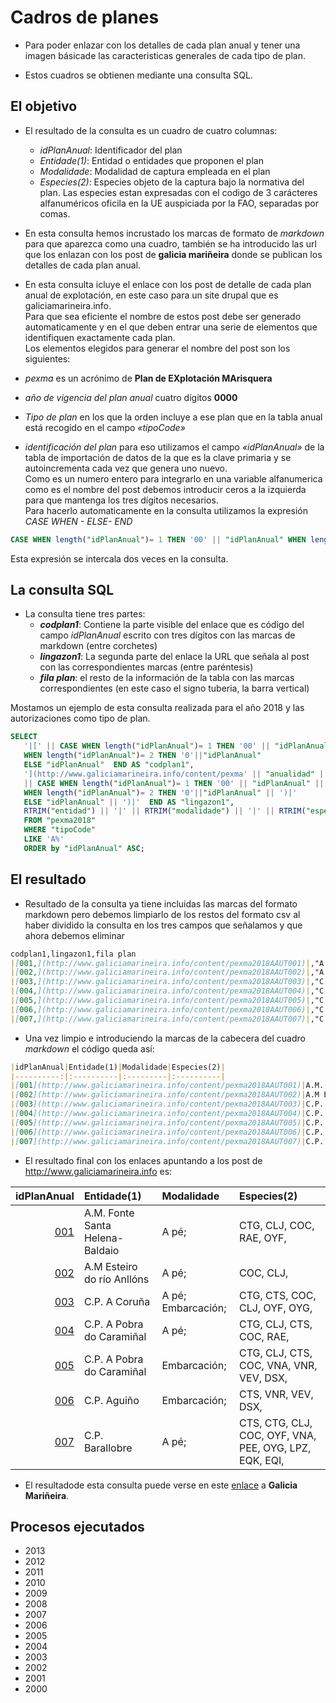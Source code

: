 # Cadros de planes

* Para poder enlazar con los detalles de cada plan anual y tener una imagen básicade las caracteristicas generales de cada tipo de plan.

* Estos cuadros se obtienen mediante una consulta SQL.

## El objetivo

* El resultado de la consulta es un cuadro de cuatro columnas:
  * _idPlanAnual_: Identificador del plan
  * _Entidade(1)_: Entidad o entidades que proponen el plan
  * _Modalidade_: Modalidad de captura empleada en el plan
  * _Especies(2)_: Especies objeto de la captura bajo la normativa del plan. Las especies estan expresadas con el codigo de 3 carácteres alfanuméricos oficila en la UE auspiciada por la FAO, separadas por comas. 

* En esta consulta hemos incrustado los marcas de formato de _markdown_ para que aparezca como una cuadro, también se ha introducido las url que los enlazan con los post de __galicia mariñeira__ donde se publican los detalles de cada plan anual.

* En esta consulta icluye el enlace con los post de detalle de cada plan anual de explotación, en este caso para un site drupal que es galiciamarineira.info.  
Para que sea eficiente el nombre de estos post debe ser generado automaticamente y en el que deben entrar una serie de elementos que identifiquen exactamente cada plan.  
Los elementos elegidos para generar el nombre del post son los siguientes:
 * _pexma_ es un acrónimo de __Plan de EXplotación MArisquera__
 * _año de vigencia del plan anual_ cuatro dígitos __0000__
 * _Tipo de plan_ en los que la orden incluye a ese plan que en la tabla anual está recogido en el campo _«tipoCode»_
 * _identificación del plan_ para eso utilizamos el campo _«idPlanAnual»_ de la tabla de importación de datos de la que es la clave primaria y se autoincrementa cada vez que genera uno nuevo.  
 Como es un numero entero para integrarlo en una variable alfanumerica como es el nombre del post debemos introducir ceros a la izquierda para que mantenga los tres dígitos necesarios.  
 Para hacerlo automaticamente en la consulta utilizamos la expresión _CASE WHEN - ELSE- END_  
 ```sql
 CASE WHEN length("idPlanAnual")= 1 THEN '00' || "idPlanAnual" WHEN length("idPlanAnual")= 2 THEN '0'||"idPlanAnual" ELSE "idPlanAnual
 ```  
 Esta expresión se intercala dos veces en la consulta.

## La consulta SQL
 
* La consulta tiene tres partes:
  * ___codplan1___: Contiene la parte visible del enlace que es código del campo _idPlanAnual_ escrito con tres dígitos con las marcas de markdown (entre corchetes)
  * ___lingazon1___: La segunda parte del enlace la URL que señala al post con las correspondientes marcas (entre paréntesis)
  * ___fila plan___: el resto de la información de la tabla con las marcas correspondientes (en este caso el signo tuberia, la barra vertical)

Mostamos un ejemplo de esta consulta realizada para el año 2018 y las autorizaciones como tipo de plan.

```sql
SELECT 
   '|[' || CASE WHEN length("idPlanAnual")= 1 THEN '00' || "idPlanAnual"
   WHEN length("idPlanAnual")= 2 THEN '0'||"idPlanAnual"
   ELSE "idPlanAnual"  END AS "codplan1",
   '](http://www.galiciamarineira.info/content/pexma' || "anualidad" || "tipoCode"
   || CASE WHEN length("idPlanAnual")= 1 THEN '00' || "idPlanAnual" || ')|'
   WHEN length("idPlanAnual")= 2 THEN '0'||"idPlanAnual" || ')|'
   ELSE "idPlanAnual" || ')|'  END AS "lingazon1",
   RTRIM("entidad") || '|' || RTRIM("modalidade") || '|' || RTRIM("especiesPlan" || '|') AS "fila plan"
   FROM "pexma2018"
   WHERE "tipoCode"
   LIKE 'A%'
   ORDER by "idPlanAnual" ASC;
```

## El resultado

* Resultado de la consulta ya tiene incluidas las marcas del formato markdown pero debemos limpiarlo de los restos del formato csv al haber dividido la consulta en los tres campos que señalamos y que ahora debemos eliminar

``` markdown
codplan1,lingazon1,fila plan
|[001,](http://www.galiciamarineira.info/content/pexma2018AAUT001)|,"A.M. Fonte Santa Helena-Baldaio|A pé;|CTG, CLJ, COC, RAE, OYF,|"
|[002,](http://www.galiciamarineira.info/content/pexma2018AAUT002)|,"A.M Esteiro do río Anllóns|A pé;|COC, CLJ,|"
|[003,](http://www.galiciamarineira.info/content/pexma2018AAUT003)|,"C.P. A Coruña|A pé; Embarcación;|CTG, CTS, COC, CLJ, OYF, OYG,|"
|[004,](http://www.galiciamarineira.info/content/pexma2018AAUT004)|,"C.P. A Pobra do Caramiñal|A pé;|CTG, CLJ, CTS, COC, RAE,|"
|[005,](http://www.galiciamarineira.info/content/pexma2018AAUT005)|,"C.P. A Pobra do Caramiñal|Embarcación;|CTG, CLJ, CTS, COC, VNA, VNR, VEV, DSX,|"
|[006,](http://www.galiciamarineira.info/content/pexma2018AAUT006)|,"C.P. Aguiño|Embarcación;|CTS, VNR, VEV, DSX,|"
|[007,](http://www.galiciamarineira.info/content/pexma2018AAUT007)|,"C.P. Barallobre|A pé;|CTS, CTG, CLJ, COC, OYF, VNA, PEE, OYG, LPZ, EQK, EQI,|"
```

* Una vez limpio e introduciendo la marcas de la cabecera del cuadro _markdown_ el código queda así:

```markdown
|idPlanAnual|Entidade(1)|Modalidade|Especies(2)|
|----------:|:----------|:---------|:----------|
|[001](http://www.galiciamarineira.info/content/pexma2018AAUT001)|A.M. Fonte Santa Helena-Baldaio|A pé;|CTG, CLJ, COC, RAE, OYF,|
|[002](http://www.galiciamarineira.info/content/pexma2018AAUT002)|A.M Esteiro do río Anllóns|A pé;|COC, CLJ,|
|[003](http://www.galiciamarineira.info/content/pexma2018AAUT003)|C.P. A Coruña|A pé; Embarcación;|CTG, CTS, COC, CLJ, OYF, OYG,|
|[004](http://www.galiciamarineira.info/content/pexma2018AAUT004)|C.P. A Pobra do Caramiñal|A pé;|CTG, CLJ, CTS, COC, RAE,|
|[005](http://www.galiciamarineira.info/content/pexma2018AAUT005)|C.P. A Pobra do Caramiñal|Embarcación;|CTG, CLJ, CTS, COC, VNA, VNR, VEV, DSX,|
|[006](http://www.galiciamarineira.info/content/pexma2018AAUT006)|C.P. Aguiño|Embarcación;|CTS, VNR, VEV, DSX,|
|[007](http://www.galiciamarineira.info/content/pexma2018AAUT007)|C.P. Barallobre|A pé;|CTS, CTG, CLJ, COC, OYF, VNA, PEE, OYG, LPZ, EQK, EQI,|
```

* El resultado final con los enlaces apuntando a los post de <http://www.galiciamarineira.info> es:

|idPlanAnual|Entidade(1)|Modalidade|Especies(2)|
|----------:|:----------|:---------|:----------|
|[001](http://www.galiciamarineira.info/content/pexma2018AAUT001)|A.M. Fonte Santa Helena-Baldaio|A pé;|CTG, CLJ, COC, RAE, OYF,|
|[002](http://www.galiciamarineira.info/content/pexma2018AAUT002)|A.M Esteiro do río Anllóns|A pé;|COC, CLJ,|
|[003](http://www.galiciamarineira.info/content/pexma2018AAUT003)|C.P. A Coruña|A pé; Embarcación;|CTG, CTS, COC, CLJ, OYF, OYG,|
|[004](http://www.galiciamarineira.info/content/pexma2018AAUT004)|C.P. A Pobra do Caramiñal|A pé;|CTG, CLJ, CTS, COC, RAE,|
|[005](http://www.galiciamarineira.info/content/pexma2018AAUT005)|C.P. A Pobra do Caramiñal|Embarcación;|CTG, CLJ, CTS, COC, VNA, VNR, VEV, DSX,|
|[006](http://www.galiciamarineira.info/content/pexma2018AAUT006)|C.P. Aguiño|Embarcación;|CTS, VNR, VEV, DSX,|
|[007](http://www.galiciamarineira.info/content/pexma2018AAUT007)|C.P. Barallobre|A pé;|CTS, CTG, CLJ, COC, OYF, VNA, PEE, OYG, LPZ, EQK, EQI,|


* El resultadode esta consulta puede verse en este [enlace](http://www.galiciamarineira.info/content/planes-general-y-espec%C3%ADficos-2018#cadroAAUT) a __Galicia Mariñeira__.

## Procesos ejecutados

* 2013
* 2012
* 2011
* 2010
* 2009
* 2008
* 2007
* 2006
* 2005
* 2004
* 2003
* 2002
* 2001
* 2000
